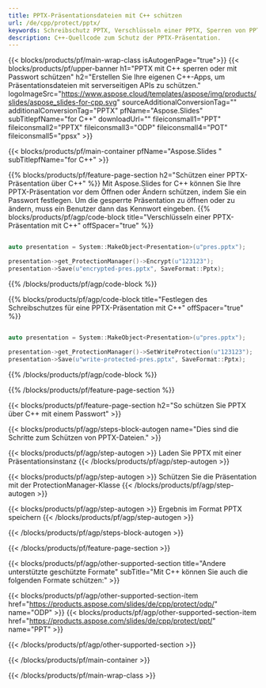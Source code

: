 ```yaml
---
title: PPTX-Präsentationsdateien mit C++ schützen
url: /de/cpp/protect/pptx/
keywords: Schreibschutz PPTX, Verschlüsseln einer PPTX, Sperren von PPTX Präsentation, Schützen von PPTX
description: C++-Quellcode zum Schutz der PPTX-Präsentation.
---
```


{{< blocks/products/pf/main-wrap-class isAutogenPage="true">}}
{{< blocks/products/pf/upper-banner h1="PPTX mit C++ sperren oder mit Passwort schützen" h2="Erstellen Sie Ihre eigenen C++-Apps, um Präsentationsdateien mit serverseitigen APIs zu schützen." logoImageSrc="https://www.aspose.cloud/templates/aspose/img/products/slides/aspose_slides-for-cpp.svg" sourceAdditionalConversionTag="" additionalConversionTag="PPTX" pfName="Aspose.Slides" subTitlepfName="for C++" downloadUrl="" fileiconsmall1="PPT" fileiconsmall2="PPTX" fileiconsmall3="ODP" fileiconsmall4="POT" fileiconsmall5="ppsx" >}}

{{< blocks/products/pf/main-container pfName="Aspose.Slides " subTitlepfName="for C++" >}}

{{% blocks/products/pf/feature-page-section  h2="Schützen einer PPTX-Präsentation über C++" %}}
Mit Aspose.Slides for C++ können Sie Ihre PPTX-Präsentation vor dem Öffnen oder Ändern schützen, indem Sie ein Passwort festlegen. Um die gesperrte Präsentation zu öffnen oder zu ändern, muss ein Benutzer dann das Kennwort eingeben.
{{% blocks/products/pf/agp/code-block title="Verschlüsseln einer PPTX-Präsentation mit C++" offSpacer="true" %}}

```cpp

auto presentation = System::MakeObject<Presentation>(u"pres.pptx");

presentation->get_ProtectionManager()->Encrypt(u"123123");
presentation->Save(u"encrypted-pres.pptx", SaveFormat::Pptx);
```

{{% /blocks/products/pf/agp/code-block %}}

{{% blocks/products/pf/agp/code-block title="Festlegen des Schreibschutzes für eine PPTX-Präsentation mit C++" offSpacer="true" %}}

```cpp

auto presentation = System::MakeObject<Presentation>(u"pres.pptx");

presentation->get_ProtectionManager()->SetWriteProtection(u"123123");
presentation->Save(u"write-protected-pres.pptx", SaveFormat::Pptx);
```

{{% /blocks/products/pf/agp/code-block %}}

{{% /blocks/products/pf/feature-page-section %}}

{{< blocks/products/pf/feature-page-section  h2="So schützen Sie PPTX über C++ mit einem Passwort" >}}

{{< blocks/products/pf/agp/steps-block-autogen name="Dies sind die Schritte zum Schützen von PPTX-Dateien." >}}

{{< blocks/products/pf/agp/step-autogen >}}
Laden Sie PPTX mit einer Präsentationsinstanz
{{< /blocks/products/pf/agp/step-autogen >}}

{{< blocks/products/pf/agp/step-autogen >}}
Schützen Sie die Präsentation mit der ProtectionManager-Klasse
{{< /blocks/products/pf/agp/step-autogen >}}

{{< blocks/products/pf/agp/step-autogen >}}
Ergebnis im Format PPTX speichern
{{< /blocks/products/pf/agp/step-autogen >}}

{{< /blocks/products/pf/agp/steps-block-autogen >}}

{{< /blocks/products/pf/feature-page-section >}}

{{< blocks/products/pf/agp/other-supported-section title="Andere unterstützte geschützte Formate" subTitle="Mit C++ können Sie auch die folgenden Formate schützen:" >}}

{{< blocks/products/pf/agp/other-supported-section-item href="https://products.aspose.com/slides/de/cpp/protect/odp/" name="ODP" >}}
{{< blocks/products/pf/agp/other-supported-section-item href="https://products.aspose.com/slides/de/cpp/protect/ppt/" name="PPT" >}}


{{< /blocks/products/pf/agp/other-supported-section >}}

{{< /blocks/products/pf/main-container >}}
    
{{< /blocks/products/pf/main-wrap-class >}}